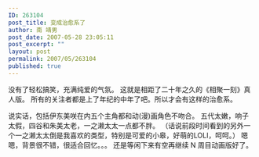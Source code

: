 ```yaml
---
ID: 263104
post_title: 变成治愈系了
author: 南 靖男
post_date: 2007-05-28 23:05:11
post_excerpt: ""
layout: post
permalink: 2007/05/263104
published: true
---
```

没有了轻松搞笑，充满纯爱的气氛。
这就是相距了二十年之久的《相聚一刻》真人版。
所有的关注者都是上了年纪的中年了吧。所以才会有这样的治愈系。
<!--more-->
说实话，包括伊东美咲在内五个主角都和动(漫)画角色不吻合。
五代太嫩，响子太假，四谷和朱美太老，一之濑太太一点都不胖。
（话说前段时间看到的另外一个一之濑太太倒是我喜欢的类型，特别是可爱的小皋，好萌的LOLI，呵呵。）
嗯嗯，背景很不错，很适合回忆。。。
还是等闲下来有空再继续 N 周目动画版好了。